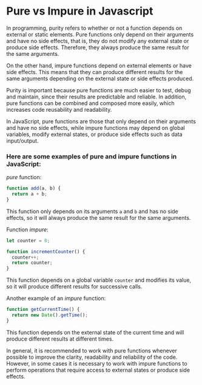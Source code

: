 # Pure vs Impure in Javascript

In programming, purity refers to whether or not a function depends on external or static elements. Pure functions only depend on their arguments and have no side effects, that is, they do not modify any external state or produce side effects. Therefore, they always produce the same result for the same arguments.

On the other hand, impure functions depend on external elements or have side effects. This means that they can produce different results for the same arguments depending on the external state or side effects produced.

Purity is important because pure functions are much easier to test, debug and maintain, since their results are predictable and reliable. In addition, pure functions can be combined and composed more easily, which increases code reusability and readability.

In JavaScript, pure functions are those that only depend on their arguments and have no side effects, while impure functions may depend on global variables, modify external states, or produce side effects such as data input/output.

### Here are some examples of pure and impure functions in JavaScript:

*pure* function:

```javascript
function add(a, b) {
  return a + b;
}
```
This function only depends on its arguments `a` and `b` and has no side effects, so it will always produce the same result for the same arguments.

Function *impure*:

```javascript
let counter = 0;

function incrementCounter() {
  counter++;
  return counter;
}
```

This function depends on a global variable `counter` and modifies its value, so it will produce different results for successive calls.

Another example of an *impure* function:

```javascript
function getCurrentTime() {
  return new Date().getTime();
}
```
This function depends on the external state of the current time and will produce different results at different times.

In general, it is recommended to work with pure functions whenever possible to improve the clarity, readability and reliability of the code. However, in some cases it is necessary to work with impure functions to perform operations that require access to external states or produce side effects.
